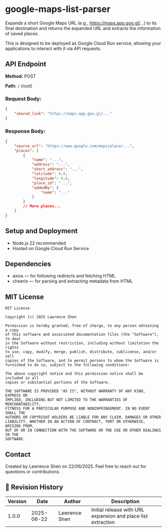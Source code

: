 # google-maps-list-parser
Expands a short Google Maps URL (e.g., https://maps.app.goo.gl/...) to its final destination and returns the expanded URL and extracts the information of saved places.

This is designed to be deployed as Google Cloud Run service, allowing your applications to interact with it via API requests.

## API Endpoint
**Method:** POST

**Path:** `/` (root)

### Request Body:
```json
{
    "shared_link": "https://maps.app.goo.gl/..."
}
```
### Response Body:
```json
{
    "source_url": "https://www.google.com/maps/place/...",
    "places": [
        {
            "name": "...",
            "address": "...",
            "short_address": "...",
            "latitude": 0.0,
            "longitude": 0.0,
            "place_id": "...",
            "addedBy": {
                "name": "..."
            }
        }
        // More places...
    ]
}
```

## Setup and Deployment
- Node.js 22 recommended
- Hosted on Google Cloud Run Service

## Dependencies
- axios — for following redirects and fetching HTML
- cheerio — for parsing and extracting metadata from HTML

## MIT License
```
MIT License

Copyright (c) 2025 Lawrence Shen

Permission is hereby granted, free of charge, to any person obtaining a copy
of this software and associated documentation files (the "Software"), to deal
in the Software without restriction, including without limitation the rights
to use, copy, modify, merge, publish, distribute, sublicense, and/or sell
copies of the Software, and to permit persons to whom the Software is
furnished to do so, subject to the following conditions:

The above copyright notice and this permission notice shall be included in all
copies or substantial portions of the Software.

THE SOFTWARE IS PROVIDED "AS IS", WITHOUT WARRANTY OF ANY KIND, EXPRESS OR
IMPLIED, INCLUDING BUT NOT LIMITED TO THE WARRANTIES OF MERCHANTABILITY,
FITNESS FOR A PARTICULAR PURPOSE AND NONINFRINGEMENT. IN NO EVENT SHALL THE
AUTHORS OR COPYRIGHT HOLDERS BE LIABLE FOR ANY CLAIM, DAMAGES OR OTHER
LIABILITY, WHETHER IN AN ACTION OF CONTRACT, TORT OR OTHERWISE, ARISING FROM,
OUT OF OR IN CONNECTION WITH THE SOFTWARE OR THE USE OR OTHER DEALINGS IN THE
SOFTWARE.

```

## Contact
Created by Lawrence Shen on 22/06/2025. Feel free to reach out for questions or contributions. 

## 📜 Revision History

| Version | Date       | Author           | Description                             |
|---------|------------|------------------|-----------------------------------------|
| 1.0.0   | 2025-06-22 | Lawrence Shen    | Initial release with URL expansion and place list extraction |